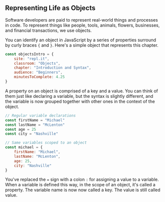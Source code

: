 ## Representing Life as Objects

Software developers are paid to represent real-world things and processes in code. To represent things like people, tools, animals, flowers, businesses, and financial transactions, we use objects.

You can identify an object in JavaScript by a series of properties surround by curly braces `{` and `}`. Here's a simple object that represents this chapter.

```js
const objectsIntro = {
	site: "repl.it",
	classroom: "Objects",
	chapter: "Introduction and Syntax",
	audience: "Beginners",
	minutesToComplete: 4.25
}
```

A property on an object is comprised of a key and a value. You can think of them just like declaring a variable, but the syntax is slightly different, and the variable is now grouped together with other ones in the context of the object. 

```js
// Regular variable declarations
const firstName = "Michael"
const lastName = "McLenton"
const age = 25
const city = "Nashville"

// Same variables scoped to an object
const michael = {
	firstName: "Michael",
	lastName: "McLenton",
	age: 25,
	city: "Nashville"
}
```

You've replaced the `=` sign with a colon `:` for assigning a value to a variable. When a variable is defined this way, in the scope of an object, it's called a property. The variable name is now now called a key. The value is still called value.
<!--stackedit_data:
eyJoaXN0b3J5IjpbLTExNTg4NjA0MDMsLTY4NTYwMDAwOCw4OD
UwNDQyNTQsNzMwOTk4MTE2XX0=
-->